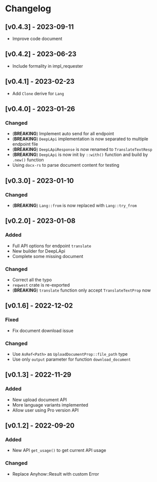 # Changelog

## [v0.4.3] - 2023-09-11

- Improve code document

## [v0.4.2] - 2023-06-23

- Include formality in impl_requester

## [v0.4.1] - 2023-02-23

- Add `Clone` derive for `Lang`

## [v0.4.0] - 2023-01-26

### Changed

- (**BREAKING**) Implement auto send for all endpoint
- (**BREAKING**) `DeepLApi` implementation is now separated to multiple endpoint file
- (**BREAKING**) `DeepLApiResponse` is now renamed to `TranslateTextResp`
- (**BREAKING**) `DeepLApi` is now init by `::with()` function and build by `.new()` function
- Using `docx-rs` to parse document content for testing

## [v0.3.0] - 2023-01-10

### Changed

- (**BREAKING**) `Lang::from` is now replaced with `Lang::try_from`

## [v0.2.0] - 2023-01-08

### Added

- Full API options for endpoint `translate`
- New builder for DeepLApi
- Complete some missing document

### Changed

- Correct all the typo
- `reqwest` crate is re-exported
- (**BREAKING**) `translate` function only accept `TranslateTextProp` now

## [v0.1.6] - 2022-12-02

### Fixed

- Fix document download issue

### Changed

- Use `AsRef<Path>` as `UploadDocumentProp::file_path` type
- Use only `output` parameter for function `download_document`

## [v0.1.3] - 2022-11-29

### Added

- New upload document API
- More language variants implemented
- Allow user using Pro version API

## [v0.1.2] - 2022-09-20

### Added

- New API `get_usage()` to get current API usage

### Changed

- Replace Anyhow::Result with custom Error
